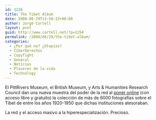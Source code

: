 ```yaml
---
id: 1226
title: The Tibet Album
date: 2008-06-29T13:50:33+00:00
author: Jorge Cortell
layout: post
guid: http://www.cortell.net/?p=1254
permalink: /2008/06/29/the-tibet-album/
categories:
  - ¿Por qué no? ¿Utopías?
  - CiberDerechos
  - Copyfight
  - General
  - Noticias
  - Placeres de la vida
  - Technology
---
```

El PittRivers Museum, el British Museum, y Arts & Humanities Research Council dan una nueva muestra del poder de la red al <a title="http://tibet.prm.ox.ac.uk/" href="http://tibet.prm.ox.ac.uk/" target="_blank">poner online</a> (con acceso libre y gratuito) la colección de más de 6000 fotografías sobre el Tibet de entre los años 1920-1950 que dichas instituciones atesoraban.

La red y el acceso masivo a la hiperespecialización. Precioso.